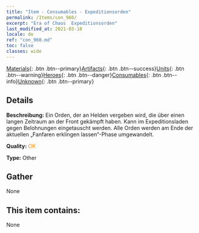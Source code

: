 ```yaml
---
title: "Item - Consumables - Expeditionsorden"
permalink: /Items/con_960/
excerpt: "Era of Chaos  Expeditionsorden"
last_modified_at: 2021-03-18
locale: de
ref: "con_960.md"
toc: false
classes: wide
---
```

 [Materials](/de/Items/){: .btn .btn--primary}[Artifacts](/de/Items/Artifacts/){: .btn .btn--success}[Units](/de/Items/Units/){: .btn .btn--warning}[Heroes](/de/Items/Heroes/){: .btn .btn--danger}[Consumables](/de/Items/Consumables/){: .btn .btn--info}[Unknown](/de/Items/Unknown/){: .btn .btn--primary}

## Details
 **Beschreibung:** Ein Orden, der an Helden vergeben wird, die über einen langen Zeitraum an der Front gekämpft haben. Kann im Expeditionsladen gegen Belohnungen eingetauscht werden. Alle Orden werden am Ende der aktuellen „Fanfaren erklingen lassen“-Phase umgewandelt.

 **Quality:** <span style="color: #FF8C00">OK</span>

 **Type:** Other

## Gather

  None

## This item contains:

  None

